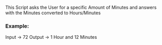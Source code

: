 This Script asks the User for a specific Amount of Minutes and answers with the Minutes converted to Hours/Minutes

### Example:
 
Input -> 72
Output -> 1 Hour and 12 Minutes
